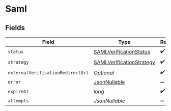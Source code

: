 # Saml


## Fields

| Field                                                                           | Type                                                                            | Required                                                                        | Description                                                                     |
| ------------------------------------------------------------------------------- | ------------------------------------------------------------------------------- | ------------------------------------------------------------------------------- | ------------------------------------------------------------------------------- |
| `status`                                                                        | [SAMLVerificationStatus](../../models/components/SAMLVerificationStatus.md)     | :heavy_check_mark:                                                              | N/A                                                                             |
| `strategy`                                                                      | [SAMLVerificationStrategy](../../models/components/SAMLVerificationStrategy.md) | :heavy_check_mark:                                                              | N/A                                                                             |
| `externalVerificationRedirectUrl`                                               | *Optional<String>*                                                              | :heavy_check_mark:                                                              | N/A                                                                             |
| `error`                                                                         | [JsonNullable<VerificationError>](../../models/components/VerificationError.md) | :heavy_minus_sign:                                                              | N/A                                                                             |
| `expireAt`                                                                      | *long*                                                                          | :heavy_check_mark:                                                              | N/A                                                                             |
| `attempts`                                                                      | *JsonNullable<Long>*                                                            | :heavy_minus_sign:                                                              | N/A                                                                             |